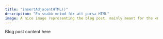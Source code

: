 ```yaml
---
title: "insertAdjacentHTML()"
description: "En snabb metod för att parsa HTML"
image: A nice image representing the blog post, mainly meant for the <meta> tags
---
```


Blog post content here
